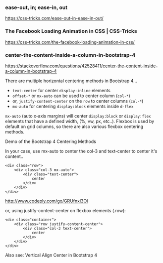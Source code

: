 ### ease-out, in; ease-in, out
https://css-tricks.com/ease-out-in-ease-in-out/

### The Facebook Loading Animation in CSS | CSS-Tricks
https://css-tricks.com/the-facebook-loading-animation-in-css/

### center-the-content-inside-a-column-in-bootstrap-4
https://stackoverflow.com/questions/42528411/center-the-content-inside-a-column-in-bootstrap-4

There are multiple horizontal centering methods in Bootstrap 4...

* `text-center` for center `display:inline` elements
* `offset-*` or `mx-auto` can be used to center column (`col-*`)
* or, `justify-content-center` on the `row` to center columns (`col-*`)
* `mx-auto` for centering `display:block` elements inside `d-flex`

`mx-auto` (auto x-axis margins) will center `display:block` or `display:flex` elements that have a defined width, (%, vw, px, etc..). Flexbox is used by default on grid columns, so there are also various flexbox centering methods.

Demo of the Bootstrap 4 Centering Methods

In your case, use mx-auto to center the col-3 and text-center to center it's content..

```
<div class="row">
    <div class="col-3 mx-auto">
        <div class="text-center">
            center
        </div>
    </div>
</div>
```
http://www.codeply.com/go/GRUfnxl3Ol

or, using justify-content-center on flexbox elements (.row):

```
<div class="container">
    <div class="row justify-content-center">
        <div class="col-3 text-center">
            center
        </div>
    </div>
</div>
```
Also see:
Vertical Align Center in Bootstrap 4
